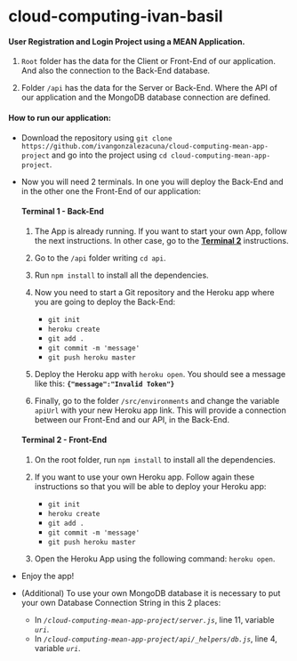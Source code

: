 # cloud-computing-ivan-basil

#### User Registration and Login Project using a MEAN Application.

1. `Root` folder has the data for the Client or Front-End of our application. And also the connection to the Back-End database.

2. Folder `/api` has the data for the Server or Back-End. Where the API of our application and the MongoDB database connection are defined.



#### **How to run our application:**

- Download the repository using `git clone https://github.com/ivangonzalezacuna/cloud-computing-mean-app-project` and go into the project using `cd cloud-computing-mean-app-project`.

- Now you will need 2 terminals. In one you will deploy the Back-End and in the other one the Front-End of our application:

  #### **Terminal 1 - Back-End**
  
    1. The App is already running. If you want to start your own App, follow the next instructions. In other case, go to the [**Terminal 2**](#terminal-2---front-end) instructions.
    2. Go to the `/api` folder writing `cd api`. 
    3. Run `npm install` to install all the dependencies.
    4. Now you need to start a Git repository and the Heroku app where you are going to deploy the Back-End: 
        - `git init`
        - `heroku create`
        - `git add .`
        - `git commit -m 'message'`
        - `git push heroku master`
      
    5. Deploy the Heroku app with `heroku open`. You should see a message like this: **`{"message":"Invalid Token"}`**
    6. Finally, go to the folder `/src/environments` and change the variable `apiUrl` with your new Heroku app link. This will provide a connection between our Front-End and our API, in the Back-End.


  #### **Terminal 2 - Front-End**
  
    1. On the root folder, run `npm install` to install all the dependencies.
    2. If you want to use your own Heroku app. Follow again these instructions so that you will be able to deploy your Heroku app:
        - `git init`
        - `heroku create`
        - `git add .`
        - `git commit -m 'message'`
        - `git push heroku master`
        
    3. Open the Heroku App using the following command: `heroku open`.
    
- Enjoy the app!

- (Additional) To use your own MongoDB database it is necessary to put your own Database Connection String in this 2 places:
  - In *_`/cloud-computing-mean-app-project/server.js`_*, line 11, variable *_`uri`_*.
  - In *_`/cloud-computing-mean-app-project/api/_helpers/db.js`_*, line 4, variable *_`uri`_*.
  
